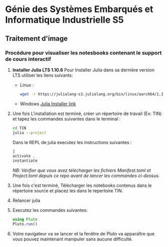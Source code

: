# Génie des Systèmes Embarqués et Informatique Industrielle S5
## Traitement d'image
### Procédure pour visualiser les notesbooks contenant le support de cours interactif
1. **Installer Julia LTS 1.10.6**
   Pour Installer Julia dans sa dernière version LTS utiliser les liens suivants:
   - Linux :
     ```bash
     wget -r https://julialang-s3.julialang.org/bin/linux/aarch64/1.10/julia-1.10.6-linux-aarch64.tar.gz
     ```
   - Windows
     [Julia Installer link](https://julialang-s3.julialang.org/bin/winnt/x64/1.10/julia-1.10.6-win64.exe)

2. Une fois L'installation est terminé, créer un répertoire de travail (Ex: TIN) et tapez les commandes suivantes dans le terminal :
   ```cmd
   cd TIN
   julia --project
   ```
   Dans le REPL de julia executez les instructions suivantes :
   ```julia
   ]
   activate .
   instantiate
   ```
   *NB: Vérifier que vous avez télécharger les fichiers Manifest.toml et Project.toml depuis ce repo avant de lancer les commandes ci-dessus.*
3. Une fois c'est terminé, Télécharger les notebooks contenus dans le répertoire source et placez les dans le repertoire TIN.
4. Relancer julia
5. Executez les commandes suivantes:
   ```julia
   using Pluto
   Pluto.run()
   ```
6. Votre navigateur va se lancer et la fenêtre de Pluto va apparaître que vous pouvez maintenant manipuler sans aucune difficulté. 
